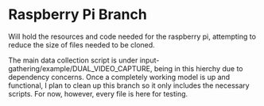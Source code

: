 # Raspberry Pi Branch

Will hold the resources and code needed for the raspberry pi, attempting to reduce the size of files needed to be cloned.

The main data collection script is under input-gathering/example/DUAL_VIDEO_CAPTURE, being in this hierchy due to dependency concerns. Once a completely working model is up and functional, I plan to clean up this branch so it only includes the necessary scripts. For now, however, every file is here for testing.
